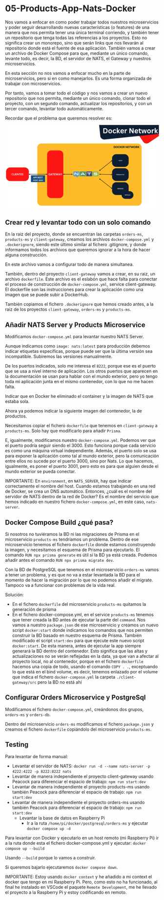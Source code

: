 # 05-Products-App-Nats-Docker

Nos vamos a enfocar en como poder trabajar todos nuestros microservicios y poder seguir desarrollando nuevas características (o features) de una manera que nos permita tener una única terminal corriendo, y también tener un repositorio que tenga todas las referencias a los proyectos. Esto no significa crear un monorepo, sino que serán links que nos llevarán al repositorio donde está el fuente de esa aplicación. También vamos a crear un archivo de Docker Compose para que, mediante un único comando, levante todo, es decir, la BD, el servidor de NATS, el Gateway y nuestros microservicios.

En esta sección no nos vamos a enfocar mucho en la parte de microservicios, pero si en como manejarlos. Es una forma organizada de trabajar con microservicios.

Por tanto, vamos a tomar todo el código y nos vamos a crear un nuevo repositorio que nos permita, mediante un único comando, clonar todo el proyecto, con un segundo comando, actualizar los repositorios, y con un tercer comando, levantar todo automáticamente.

Recordar que el problema que queremos resolver es:

![alt Objetivo 4](./images/Objetivo_4.png)

## Crear red y levantar todo con un solo comando

En la raiz del proyecto, donde se encuentran las carpetas `orders-ms`, `products-ms` y `client-gateway`, creamos los archivos `docker-compose.yml` y `.dockerignore`, siendo este último similar al fichero .gitignore, y donde informamos todos los archivos que queremos ignorar a la hora de hacer alguna construcción.

En este archivo vamos a configurar todo de manera simultanea.

También, dentro del proyecto `client-gateway` vamos a crear, en su raiz, un archivo `dockerfile`. Este archivo es el eslabón que hace falta para conectar el proceso de construcción de `docker-compose.yml`, service client-gateway. El dockerfile son las instrucciones para crear la aplicación como una imagen que se puede subir a DockerHub.

También copiamos el fichero `.dockerignore` que hemos creado antes, a la raiz de los proyectos `client-gateway`, `orders-ms` y `products-ms`.

## Añadir NATS Server y Products Microservice

Modificamos `docker-compose.yml` para levantar nuestro NATS Server.

Aunque indicamos como `image: nats:latest` para producción debemos indicar etiquetas específicas, porque puede ser que la última versión sea incompatible. Subiremos las versiones manualmente.

De los puertos indicados, solo me interesa el `8222`, porque ese es el puerto que se usa a nivel interno de aplicación. Los otros puertos que aparecen en la documentación se usan para hablar con el mundo exterior, pero yo tengo toda mi aplicación junta en el mismo contenedor, con lo que no me hacen falta.

Indicar que en Docker he eliminado el container y la imagen de NATS que estaba sola.

Ahora ya podemos indicar la siguiente imagen del contenedor, la de productos.

Necesitamos copiar el fichero `dockerfile` que tenemos en `client-gateway` a `products-ms`. Solo hay que modificarlo para añadir `Prisma`.

E, igualmente, modificamos nuestro `docker-compose.yml`. Podemos ver que el puerto podría seguir siendo el 3000. Esto funciona porque cada servicio es como una máquina virtual independiente. Además, el puerto solo se usa para exponer la aplicación como tal al mundo exterior, pero la comunicación entre ellos no sucede por el puerto 3000, sino por Nats. Lo que hacemos, igualmente, es poner el puerto 3001, pero esto es para que alguien desde el mundo exterior se pueda conectar.

IMPORTANTE: En `environment`, en `NATS_SERVER`, hay que indicar correctamente el nombre del host. Cuando estamos trabajando en una red de Docker, se crea un DNS automático. Entonces, ¿cuál es el nombre del servidor de NATS dentro de la red de Docker? Es el nombre del servicio que hemos indicado en nuestro fichero `docker-compose.yml`, en este caso, `nats-server`.

## Docker Compose Build ¿qué pasa?

Si nosotros no tuviéramos la BD ni las migraciones de Prisma en el microservicio `products-ms` tendríamos un problema. Dentro de ese microservicio tenemos el fichero `dockerfile` donde estamos construyendo la imagen, y necesitamos el esquema de Prisma para ejecutarlo. El comando `RUN npx prisma generate` es útil si la BD ya está creada. Podemos añadir antes el comando `RUN npx prisma migrate dev`.

Con la BD de PostgreSQL que tenemos en el microservicio `orders-ms` vamos a tener un problema, y es que no va a estar levantada la BD para el momento de hacer la migración por lo que no podemos añadir el migrate. Tampoco va a funcionar con problemas de la vida real.

Solución:

- En el fichero `dockerfile` del microservicio `products-ms` quitamos la generación de prisma
- En el fichero docker-compose.yml, en el service `products-ms` tenemos que tener creada la BD antes de ejecutar la parte del `command`. Nos vamos a nuestro `package.json` de ese microservicio y creamos un nuevo script `docker:start` donde indicamos los comandos que nos permiten construir la BD basado en nuestro esquema de Prisma. También modificado el script `start:dev` para que ejecute este nuevo script `docker:start`. De esta manera, antes de ejecutar la app siempre generará la BD dentro del contenedor. Esto significa que las altas y actualizaciones no se verán reflejadas en la data, ya que van a afectar al proyecto local, no al contenedor, porque en el fichero `dockerfile` hacemos una copia de todo, usando el comando `COPY . .`, exceptuando lo que está en el bind volume, es decir, tenemos enlazado por el volume que indica el fichero `docker-compose.yml` la carpeta `./client-gateway/src` pero la BD no está ahí

## Configurar Orders Microservice y PostgreSql

Modificamos el fichero `docker-compose.yml`, creándonos dos grupos, `orders-ms` y `orders-db`.

Dentro del microservicio `orders-ms` modificamos el fichero `package.json` y creamos el fichero `dockerfile` copiándolo del microservicio `products-ms`.

## Testing

Para levantar de forma manual:

- Levantar el servidor de NATS: `docker run -d --name nats-server -p 4222:4222 -p 8222:8222 nats`
- Levantar de manera independiente el proyecto client-gateway usando Peacock para diferenciar el espacio de trabajo: `npm run start:dev`
- Levantar de manera independiente el proyecto products-ms usando también Peacock para diferenciar el espacio de trabajo: `npm run start:dev`
- Levantar de manera independiente el proyecto orders-ms usando también Peacock para diferenciar el espacio de trabajo: `npm run start:dev`
  - Levantar la base de datos en Raspberry Pi
    - Ir a la ruta `/home/pi/docker/postgresql/orders-ms` y ejecutar `docker compose up -d`

Para levantar con Docker y ejecutarlo en un host remoto (mi Raspberry Pi) ir a la ruta donde esta el fichero docker-compose.yml y ejecutar: `docker compose up --build`

Usando `--build` porque lo vamos a construir.

Si queremos bajarlo ejecutaremos `docker compose down`.

IMPORTANTE: Estoy usando `docker context` y he añadido a mi context el docker que tengo en mi Raspberry Pi. Pero, como esto no ha funcionado, al final he instalado en VSCode el paquete `Remote Development`, me he llevado el proyecto a la Raspberry Pi y estoy codificando en remoto.
